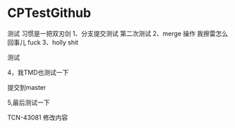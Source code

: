 # CPTestGithub
测试 习惯是一把双刃剑
1、分支提交测试 第二次测试
2、merge 操作 我擦雷怎么回事儿 fuck
3、holly shit

测试






4，我TMD也测试一下

提交到master


5,最后测试一下


TCN-43081 修改内容
